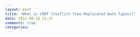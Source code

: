 ```yaml
---
layout: post
title: "What is CRDT (Conflict-free Replicated Data Types)?"
date: 2012-08-18 21:37
comments: true
categories: 
---
```

